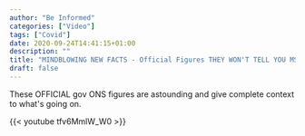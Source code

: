 ```yaml
---
author: "Be Informed"
categories: ["Video"]
tags: ["Covid"]
date: 2020-09-24T14:41:15+01:00
description: ""
title: "MINDBLOWING NEW FACTS - Official Figures THEY WON'T TELL YOU MSM - Please SHARE"
draft: false
---
```


These OFFICIAL gov ONS figures are astounding and give complete context to what's going on. 

{{< youtube tfv6MmlW_W0 >}}